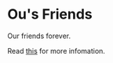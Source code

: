 # Ou's Friends

Our friends forever.

Read [this](https://library.gxres.net/links/exchange) for more infomation.

